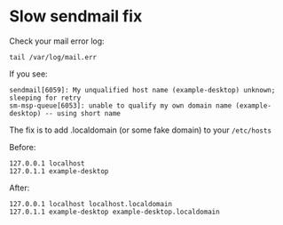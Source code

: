 Slow sendmail fix
=================

Check your mail error log:

`tail /var/log/mail.err`

If you see:

```
sendmail[6059]: My unqualified host name (example-desktop) unknown; sleeping for retry
sm-msp-queue[6053]: unable to qualify my own domain name (example-desktop) -- using short name
```

The fix is to add .localdomain (or some fake domain) to your `/etc/hosts`

Before:

```
127.0.0.1 localhost
127.0.1.1 example-desktop
```

After:

```
127.0.0.1 localhost localhost.localdomain
127.0.1.1 example-desktop example-desktop.localdomain
```